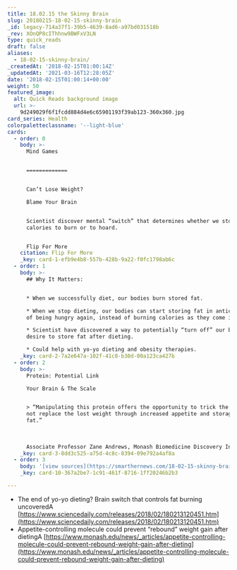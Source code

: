 ```yaml
---
title: 18.02.15 the Skinny Brain
slug: 20180215-18-02-15-skinny-brain
_id: legacy-714a37f1-39b5-4639-8ad6-a97bd031518b
_rev: XOnQP8cIThhnw9BWFxV3LN
type: quick_reads
draft: false
aliases:
  - 18-02-15-skinny-brain/
_createdAt: '2018-02-15T01:00:14Z'
_updatedAt: '2021-03-16T12:28:05Z'
date: '2018-02-15T01:00:14+00:00'
weight: 50
featured_image:
  alt: Quick Reads background image
  url: >-
    9d249029f6f1fcdd884d4e6c65901193f39ab123-360x360.jpg
card_series: Health
colorpaletteclassname: '--light-blue'
cards:
  - order: 0
    body: >-
      Mind Games


      =============


      Can’t Lose Weight?  

      Blame Your Brain


      Scientist discover mental “switch” that determines whether we store
      calories to burn or to hoard.


      Flip For More
    citation: Flip For More
    _key: card-1-efb9e4b8-557b-428b-9a22-f0fc1798ab6c
  - order: 1
    body: >-
      ## Why It Matters:


      * When we successfully diet, our bodies burn stored fat.

      * When we stop dieting, our bodies can start storing fat in anticipation
      of being hungry again, instead of burning calories as they come in.

      * Scientist have discovered a way to potentially “turn off” our bodies’
      desire to store fat after dieting.

      * Could help with yo-yo dieting and obesity therapies.
    _key: card-2-7a2e647a-102f-41c8-b30d-00a123ca427b
  - order: 2
    body: >-
      Protein: Potential Link  

      Your Brain & The Scale


      > “Manipulating this protein offers the opportunity to trick the brain and
      not replace the lost weight through increased appetite and storage of
      fat.”  
        
        
        
      Associate Professor Zane Andrews, Monash Biomedicine Discovery Institute
    _key: card-3-8dd3c525-a75d-4c8c-8394-09e792a4af8a
  - order: 3
    body: '[view sources](https://smarthernews.com/18-02-15-skinny-brain/)'
    _key: card-10-367a2be7-1c91-461f-8716-1ff20246b2b3

---
```

* The end of yo-yo dieting? Brain switch that controls fat burning uncoveredA [https://www.sciencedaily.com/releases/2018/02/180213120451.htm](https://www.sciencedaily.com/releases/2018/02/180213120451.htm)
* Appetite-controlling molecule could prevent “rebound” weight gain after dietingA [https://www.monash.edu/news/_articles/appetite-controlling-molecule-could-prevent-rebound-weight-gain-after-dieting](https://www.monash.edu/news/_articles/appetite-controlling-molecule-could-prevent-rebound-weight-gain-after-dieting)
